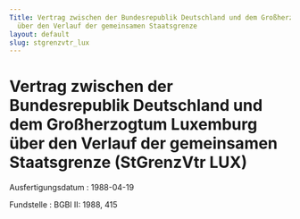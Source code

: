 ```yaml
---
Title: Vertrag zwischen der Bundesrepublik Deutschland und dem Großherzogtum Luxemburg
  über den Verlauf der gemeinsamen Staatsgrenze
layout: default
slug: stgrenzvtr_lux
---
```


# Vertrag zwischen der Bundesrepublik Deutschland und dem Großherzogtum Luxemburg über den Verlauf der gemeinsamen Staatsgrenze (StGrenzVtr LUX)

Ausfertigungsdatum
:   1988-04-19

Fundstelle
:   BGBl II: 1988, 415

